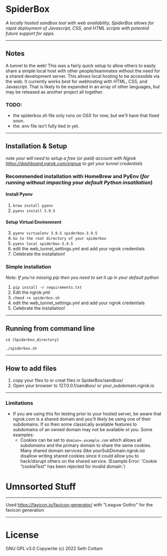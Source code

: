 # SpiderBox
_A locally hosted sandbox tool with web availability, SpiderBox allows for rapid deployment of Javascript, CSS, and HTML scripts with potential future support for apps._

<!-- Patirjk-Hex ASCII Art
                           ______                                         _____               
            _____    _____|\     \   ____________  ____________      _____\    \ ___________      
       _____\    \  /     / |     | /            \ \           \    /    / |    |\          \     
      /    / \    ||      |/     /||\___/\  \____/| \           \  /    /  /___/| \    /\    \    
     |    |  /___/||      |\____/ | \|____\  \___|/  |    /\     ||    |__ |___|/  |   \_\    |   
  ____\    \ |   |||\     \    | /        |  |       |   |  |    ||       \        |      ___/    
 /    /\    \|___|/| \     \___|/    __  /   / __    |    \/     ||     __/ __     |      \  ____ 
|    |/ \    \     |  \     \       /  \/   /_/  |  /           /||\    \  /  \   /     /\ \/    \
|\____\ /____/|     \  \_____\     |____________/| /___________/ || \____\/    | /_____/ |\______|
| |   ||    | |      \ |     |     |           | /|           | / | |    |____/| |     | | |     |
 \|___||____|/        \|_____|     |___________|/ |___________|/   \|____|   | | |_____|/ \|_____|
                          ______  ______         _____  _____       _____|___|/                   
                          \     \|\     \    ____\_   \ \    \     /    /
                           |     |\|     |  /     /    \ \    \   /    / 
                           |     |/____ /  /     /\     | \    \ /    /  
                           |     |\     \ |     |  |    |  \    |    /   
                           |     | |     ||     |  |    |  /    |    \   
                           |     | |     ||     | /    /| /    /|\    \  
                          /_____/|/_____/||\     \____/ ||____|/ \|____| 
                          |    |||      ||| \_____\   | /|    |   |    | 
                          |____|/|______|/ \ |    |___|/ |____|   |____| 
                                            \|____|                      
-->

---


## Notes

A tunnel to the web! This was a fairly quick setup to allow others to easily share a simple local host with other people/teammates without the need for a shared development server. This allows local hosting to be accessible via the web. It currently works best for webhosting with HTML, CSS, and Javascript. That is likely to be expanded in an array of other languages, but may be released as another project all together.

### TODO:
- the spiderbox.sh file only runs on OSX for now, but we'll have that fixed soon. 
- the .env file isn't fully tied in yet.


---

## Installation & Setup

_note your will need to setup a free (or paid) account with Ngrok https://dashboard.ngrok.com/signup to get your tunnel credentials_


### Recommended installation with HomeBrew and PyEnv (_for running without impacting your default Python insatllation_)

#### Install Pyenv
1. `brew install pyenv`
2. `pyenv install 3.9.5`

#### Setup Virtual Environment
3. `pyenv virtualenv 3.9.5 spiderbox-3.9.5`
4. `Go to the root directory of your spiderbox`
5. `pyenv local spiderbox-3.9.5`
6. edit the web_tunnel_settings.yml and add your ngrok credentials
7. Celebrate the installation!

### Simple installation
_Note: If you're missing pip then you need to set it up in your default python_

1. `pip install -r requirements.txt` 
2. Edit the ngrok.yml
3. `chmod +x spiderbox.sh`
4. edit the web_tunnel_settings.yml and add your ngrok credentials
5. Celebrate the installation!

---

## Running from command line

`cd [Spiderbox_directory]`
<!-- `ngrok start --all --config=./ngrok.yml` -->
`./spiderbox.sh`


---

## How to add files
1. copy your files to or creat files in SpiderBox/sandbox/
2. Open your browser to 127.0.0.1/sandbox/ or your_subdomain.ngrok.io
<!-- 3. No need to restart the service  # TODO: Need to verify this -->

---


### Limitations

+ If you are using this for testing prior to your hosted server, be aware that ngrok.com is a shared domain and you'll likely be using one of their subdomains. If so then some classically available features to subdomains of an owned domain may not be available ot you. Some examples:
  - Cookies can be set to `domian=.example.com` which allows all subdomains and the primary domain to share the same cookies. Many shared domain services (like yourSubDomain.ngrok.io) disallow writing shared cookies since it could allow you to hack/disrupt others on the shared service. (Example Error: 'Cookie “cookieTest” has been rejected for invalid domain.')



# Umnsorted Stuff
---

Used https://favicon.io/favicon-generator/ with "Leaguw Gothic" for the favicon generation


---

# License

GNU GPL v3.0
Copywrite (c) 2022 Seth Cottam